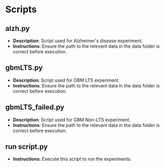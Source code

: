 # Scripts

## alzh.py
- **Description**: Script used for Alzheimer's disease experiment.
- **Instructions**: Ensure the path to the relevant data in the data folder is correct before execution.

## gbmLTS.py
- **Description**: Script used for GBM LTS experiment.
- **Instructions**: Ensure the path to the relevant data in the data folder is correct before execution.

## gbmLTS_failed.py
- **Description**: Script used for GBM Non-LTS experiment.
- **Instructions**: Ensure the path to the relevant data in the data folder is correct before execution.

## run script.py
- **Instructions**: Execute this script to run the experiments.
